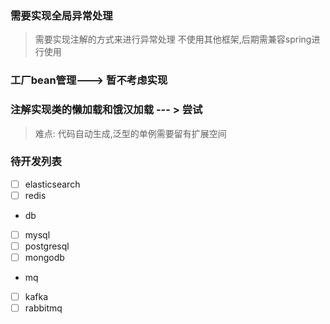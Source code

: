 ### 需要实现全局异常处理
> 需要实现注解的方式来进行异常处理
> 不使用其他框架,后期需兼容spring进行使用
### 工厂bean管理---> 暂不考虑实现
### 注解实现类的懒加载和饿汉加载 --- > 尝试

> 难点: 代码自动生成,泛型的单例需要留有扩展空间
### 待开发列表

- [ ] elasticsearch
- [ ] redis
* db
- [ ] mysql
- [ ] postgresql
- [ ] mongodb
* mq
- [ ] kafka
- [ ] rabbitmq
